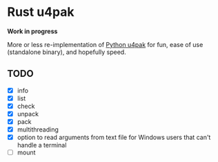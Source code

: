 Rust u4pak
==========

**Work in progress**

More or less re-implementation of [Python u4pak](https://github.com/panzi/u4pak)
for fun, ease of use (standalone binary), and hopefully speed.

TODO
----

* [x] info
* [x] list
* [x] check
* [x] unpack
* [x] pack
* [x] multithreading
* [x] option to read arguments from text file for Windows users that can't handle a terminal
* [ ] mount
